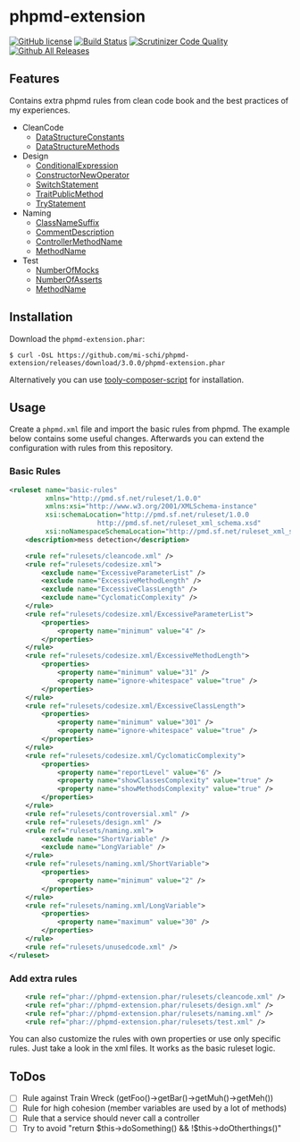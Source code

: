 # phpmd-extension

[![GitHub license](https://img.shields.io/badge/license-MIT-brightgreen.svg)](https://raw.githubusercontent.com/mi-schi/phpmd-extension/master/LICENSE)
[![Build Status](https://scrutinizer-ci.com/g/mi-schi/phpmd-extension/badges/build.png?b=master)](https://scrutinizer-ci.com/g/mi-schi/phpmd-extension/build-status/master)
[![Scrutinizer Code Quality](https://scrutinizer-ci.com/g/mi-schi/phpmd-extension/badges/quality-score.png?b=master)](https://scrutinizer-ci.com/g/mi-schi/phpmd-extension/?branch=master)
[![Github All Releases](https://img.shields.io/github/downloads/mi-schi/phpmd-extension/total.svg?maxAge=2592000)](https://github.com/mi-schi/phpmd-extension)

## Features

Contains extra phpmd rules from clean code book and the best practices of my experiences.

* CleanCode
    * [DataStructureConstants](https://github.com/mi-schi/phpmd-extension/blob/master/rulesets/cleancode.xml#L14-L16)
    * [DataStructureMethods](https://github.com/mi-schi/phpmd-extension/blob/master/rulesets/cleancode.xml#L50-L52)
* Design
    * [ConditionalExpression](https://github.com/mi-schi/phpmd-extension/blob/master/rulesets/design.xml#L14-L15)
    * [ConstructorNewOperator](https://github.com/mi-schi/phpmd-extension/blob/master/rulesets/design.xml#L37-L40)
    * [SwitchStatement](https://github.com/mi-schi/phpmd-extension/blob/master/rulesets/design.xml#L78-L82)
    * [TraitPublicMethod](https://github.com/mi-schi/phpmd-extension/blob/master/rulesets/design.xml#L134-L137)
    * [TryStatement](https://github.com/mi-schi/phpmd-extension/blob/master/rulesets/design.xml#L170)
* Naming
    * [ClassNameSuffix](https://github.com/mi-schi/phpmd-extension/blob/master/rulesets/naming.xml#L15-L18)
    * [CommentDescription](https://github.com/mi-schi/phpmd-extension/blob/master/rulesets/naming.xml#L47-L50)
    * [ControllerMethodName](https://github.com/mi-schi/phpmd-extension/blob/master/rulesets/naming.xml#L107-L109)
    * [MethodName](https://github.com/mi-schi/phpmd-extension/blob/master/rulesets/naming.xml#L138-L140)
* Test
    * [NumberOfMocks](https://github.com/mi-schi/phpmd-extension/blob/master/rulesets/test.xml#L14-L17)
    * [NumberOfAsserts](https://github.com/mi-schi/phpmd-extension/blob/master/rulesets/test.xml#L56-L58)
    * [MethodName](https://github.com/mi-schi/phpmd-extension/blob/master/rulesets/test.xml#L98-L99)
    
## Installation

Download the `phpmd-extension.phar`:

    $ curl -OsL https://github.com/mi-schi/phpmd-extension/releases/download/3.0.0/phpmd-extension.phar
    
Alternatively you can use [tooly-composer-script](https://github.com/tommy-muehle/tooly-composer-script) for installation.

## Usage

Create a ```phpmd.xml``` file and import the basic rules from phpmd. The example below contains some useful changes. Afterwards you can extend the configuration with rules from this repository.

### Basic Rules

```xml
<ruleset name="basic-rules"
         xmlns="http://pmd.sf.net/ruleset/1.0.0"
         xmlns:xsi="http://www.w3.org/2001/XMLSchema-instance"
         xsi:schemaLocation="http://pmd.sf.net/ruleset/1.0.0
                      http://pmd.sf.net/ruleset_xml_schema.xsd"
         xsi:noNamespaceSchemaLocation="http://pmd.sf.net/ruleset_xml_schema.xsd">
    <description>mess detection</description>

    <rule ref="rulesets/cleancode.xml" />
    <rule ref="rulesets/codesize.xml">
        <exclude name="ExcessiveParameterList" />
        <exclude name="ExcessiveMethodLength" />
        <exclude name="ExcessiveClassLength" />
        <exclude name="CyclomaticComplexity" />
    </rule>
    <rule ref="rulesets/codesize.xml/ExcessiveParameterList">
        <properties>
            <property name="minimum" value="4" />
        </properties>
    </rule>
    <rule ref="rulesets/codesize.xml/ExcessiveMethodLength">
        <properties>
            <property name="minimum" value="31" />
            <property name="ignore-whitespace" value="true" />
        </properties>
    </rule>
    <rule ref="rulesets/codesize.xml/ExcessiveClassLength">
        <properties>
            <property name="minimum" value="301" />
            <property name="ignore-whitespace" value="true" />
        </properties>
    </rule>
    <rule ref="rulesets/codesize.xml/CyclomaticComplexity">
        <properties>
            <property name="reportLevel" value="6" />
            <property name="showClassesComplexity" value="true" />
            <property name="showMethodsComplexity" value="true" />
        </properties>
    </rule>
    <rule ref="rulesets/controversial.xml" />
    <rule ref="rulesets/design.xml" />
    <rule ref="rulesets/naming.xml">
        <exclude name="ShortVariable" />
        <exclude name="LongVariable" />
    </rule>
    <rule ref="rulesets/naming.xml/ShortVariable">
        <properties>
            <property name="minimum" value="2" />
        </properties>
    </rule>
    <rule ref="rulesets/naming.xml/LongVariable">
        <properties>
            <property name="maximum" value="30" />
        </properties>
    </rule>
    <rule ref="rulesets/unusedcode.xml" />
</ruleset>
```

### Add extra rules

```xml
    <rule ref="phar://phpmd-extension.phar/rulesets/cleancode.xml" />
    <rule ref="phar://phpmd-extension.phar/rulesets/design.xml" />
    <rule ref="phar://phpmd-extension.phar/rulesets/naming.xml" />
    <rule ref="phar://phpmd-extension.phar/rulesets/test.xml" />
```

You can also customize the rules with own properties or use only specific rules. Just take a look in the xml files. It works as the basic ruleset logic.

## ToDos

- [ ] Rule against Train Wreck (getFoo()->getBar()->getMuh()->getMeh())
- [ ] Rule for high cohesion (member variables are used by a lot of methods)
- [ ] Rule that a service should never call a controller
- [ ] Try to avoid "return $this->doSomething() && !$this->doOtherthings()"
